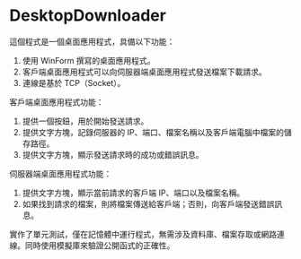 # DesktopDownloader

這個程式是一個桌面應用程式，具備以下功能：
  1. 使用 WinForm 撰寫的桌面應用程式。
  2. 客戶端桌面應用程式可以向伺服器端桌面應用程式發送檔案下載請求。
  3. 連線是基於 TCP（Socket）。

客戶端桌面應用程式功能：
  1. 提供一個按鈕，用於開始發送請求。
  2. 提供文字方塊，記錄伺服器的 IP、端口、檔案名稱以及客戶端電腦中檔案的儲存路徑。
  3. 提供文字方塊，顯示發送請求時的成功或錯誤訊息。

伺服器端桌面應用程式功能：
  1. 提供文字方塊，顯示當前請求的客戶端 IP、端口以及檔案名稱。
  2. 如果找到請求的檔案，則將檔案傳送給客戶端；否則，向客戶端發送錯誤訊息。

實作了單元測試，僅在記憶體中運行程式，無需涉及資料庫、檔案存取或網路連線。同時使用模擬庫來驗證公開函式的正確性。
